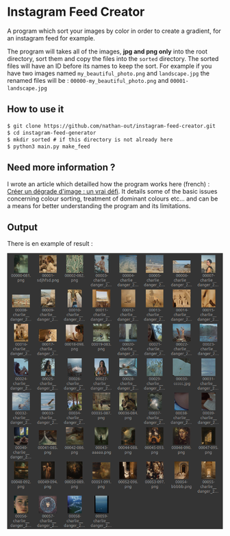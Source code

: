 # Instagram Feed Creator

A program which sort your images by color in order to create a gradient, for an instagram feed for example.

The program will takes all of the images, **jpg and png only** into the root directory, sort them and copy the files into the `sorted` directory. The sorted files will have an ID before its names to keep the sort. For example if you have two images named `my_beautiful_photo.png` and `landscape.jpg` the renamed files will be : `00000-my_beautiful_photo.png` and `00001-landscape.jpg`

## How to use it

```
$ git clone https://github.com/nathan-out/instagram-feed-creator.git
$ cd instagram-feed-generator
$ mkdir sorted # if this directory is not already here
$ python3 main.py make_feed
```

## Need more information ?

I wrote an article which detailled how the program works here (french) : [Créer un dégrade d'image : un vrai défi](https://nathan-out.github.io/posts/creer-un-degrade-dimage-un-vrai-defi/). It details some of the basic issues concerning colour sorting, treatment of dominant colours etc... and can be a means for better understanding the program and its limitations.

## Output

There is en example of result :

![](test6.png)
